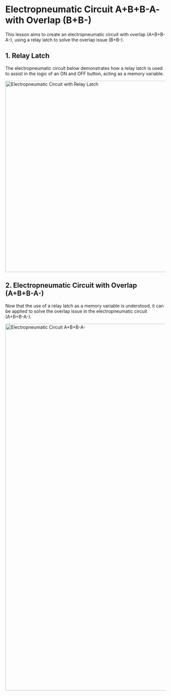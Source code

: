 
# Electropneumatic Circuit A+B+B-A- with Overlap (B+B-)

This lesson aims to create an electropneumatic circuit with overlap (A+B+B-A-), using a relay latch to solve the overlap issue (B+B-).

## 1. Relay Latch
The electropneumatic circuit below demonstrates how a relay latch is used to assist in the logic of an ON and OFF button, acting as a memory variable.

<img src="./lesson_images/circuito_eletropneumático_selo_de_rele.jpg" alt="Electropneumatic Circuit with Relay Latch" width="600"/>

## 2. Electropneumatic Circuit with Overlap (A+B+B-A-)

Now that the use of a relay latch as a memory variable is understood, it can be applied to solve the overlap issue in the electropneumatic circuit (A+B+B-A-).

<img src="./lesson_images/circuito_eletropneumático_A+B+B-A-.jpg" alt="Electropneumatic Circuit A+B+B-A-" width="1150"/>















